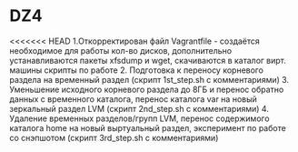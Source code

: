 # DZ4
<<<<<<< HEAD
 1.Откорректирован файл Vagrantfile - создаётся необходимое для работы кол-во дисков, дополнительно устанавливаются пакеты xfsdump и wget, скачиваются в каталог вирт. машины скрипты по работе 
 2. Подготовка к переносу корневого раздела на временный раздел (скрипт 1st_step.sh с комментариями) 
 3. Уменьшение исходного корневого раздела до 8ГБ и перенос обратно данных с временного каталога, перенос каталога var на новый зеркальный раздел LVM (скрипт 2nd_step.sh с комментариями) 
 4. Удаление временных разделов/групп LVM, перенос содержимого каталога home на новый выртуальный раздел, эксперимент по работе со снэпшотом (скрипт 3rd_step.sh с комментариями)
